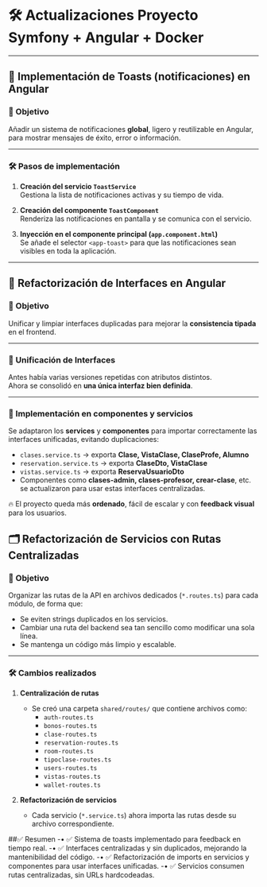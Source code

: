# 🛠️ Actualizaciones Proyecto Symfony + Angular + Docker

---

## 🔔 Implementación de Toasts (notificaciones) en Angular

### 📌 Objetivo
Añadir un sistema de notificaciones **global**, ligero y reutilizable en Angular, para mostrar mensajes de éxito, error o información.

---

### 🛠️ Pasos de implementación

1. **Creación del servicio `ToastService`**  
   Gestiona la lista de notificaciones activas y su tiempo de vida.  

2. **Creación del componente `ToastComponent`**  
   Renderiza las notificaciones en pantalla y se comunica con el servicio.
   
3. **Inyección en el componente principal (`app.component.html`)**  
   Se añade el selector `<app-toast>` para que las notificaciones sean visibles en toda la aplicación.  

---

## 📑 Refactorización de Interfaces en Angular

### 📌 Objetivo
Unificar y limpiar interfaces duplicadas para mejorar la **consistencia tipada** en el frontend.

---

### 🔄 Unificación de Interfaces
Antes había varias versiones repetidas con atributos distintos.  
Ahora se consolidó en **una única interfaz bien definida**.

---

### 🔧 Implementación en componentes y servicios
Se adaptaron los **services** y **componentes** para importar correctamente las interfaces unificadas, evitando duplicaciones:

- `clases.service.ts` → exporta **Clase, VistaClase, ClaseProfe, Alumno**  
- `reservation.service.ts` → exporta **ClaseDto, VistaClase**  
- `vistas.service.ts` → exporta **ReservaUsuarioDto**  
- Componentes como **clases-admin, clases-profesor, crear-clase**, etc. se actualizaron para usar estas interfaces centralizadas.


🔥 El proyecto queda más **ordenado**, fácil de escalar y con **feedback visual** para los usuarios.  


## 🗂️ Refactorización de Servicios con Rutas Centralizadas

### 📌 Objetivo
Organizar las rutas de la API en archivos dedicados (`*.routes.ts`) para cada módulo, de forma que:
- Se eviten strings duplicados en los servicios.
- Cambiar una ruta del backend sea tan sencillo como modificar una sola línea.
- Se mantenga un código más limpio y escalable.

---

### 🛠️ Cambios realizados

1. **Centralización de rutas**
   - Se creó una carpeta `shared/routes/` que contiene archivos como:
     - `auth-routes.ts`
     - `bonos-routes.ts`
     - `clase-routes.ts`
     - `reservation-routes.ts`
     - `room-routes.ts`
     - `tipoclase-routes.ts`
     - `users-routes.ts`
     - `vistas-routes.ts`
     - `wallet-routes.ts`

2. **Refactorización de servicios**
   - Cada servicio (`*.service.ts`) ahora importa las rutas desde su archivo correspondiente.


##✅ Resumen
	-•	✅ Sistema de toasts implementado para feedback en tiempo real.
	-•	✅ Interfaces centralizadas y sin duplicados, mejorando la mantenibilidad del código.
	-•	✅ Refactorización de imports en servicios y componentes para usar interfaces unificadas.
	-•	✅ Servicios consumen rutas centralizadas, sin URLs hardcodeadas.







